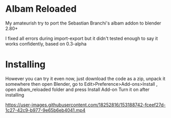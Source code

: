 # Albam Reloaded
My amateurish try to port the Sebastian Branchi's albam addon to blender 2.80+

I fixed all errors during import-export but it didn't tested enough to say it works confidently, based on 0.3-alpha
# Installing
However you can try it even now, just download the code as a zip, unpack it somewhere then open Blender,
go to Edit>Preference>Add-ons>Install , open albam_reloaded folder and press Install Add-on
Turn it on after installing

https://user-images.githubusercontent.com/18252816/153188742-fceef27d-1c27-42c9-b977-9e65b6eb4041.mp4

